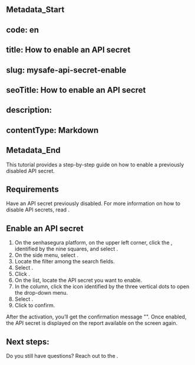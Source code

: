## Metadata_Start 
## code: en
## title: How to enable an API secret 
## slug: mysafe-api-secret-enable 
## seoTitle: How to enable an API secret 
## description:  
## contentType: Markdown 
## Metadata_End
This tutorial provides a step-by-step guide on how to enable a previously disabled API secret.

## Requirements
Have an API secret previously disabled. For more information on how to disable API secrets, read .

## Enable an API secret

1. On the senhasegura platform, on the upper left corner, click the , identified by the nine squares, and select .
2. On the side menu, select .
3. Locate the filter  among the search fields.
4. Select .
5. Click .
6. On the list, locate the API secret you want to enable.
7. In the  column, click the icon
identified by the three vertical dots to open the drop-down menu.
9. Select .
10. Click  to confirm.

After the activation, you’ll get the confirmation message "". Once enabled, the API secret is displayed on the report available on the  screen again.

## Next steps:





Do you still have questions? Reach out to the .